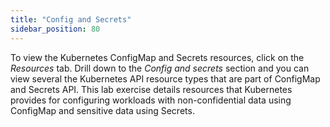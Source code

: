 ```yaml
---
title: "Config and Secrets"
sidebar_position: 80
---
```


To view the Kubernetes ConfigMap and Secrets resources, click on the <i>Resources</i> tab. Drill down to the <i>Config and secrets</i> section and you can view several the Kubernetes API resource types that are part of ConfigMap and Secrets API. This lab exercise details resources that Kubernetes provides for configuring workloads with non-confidential data using ConfigMap and sensitive data using Secrets.
